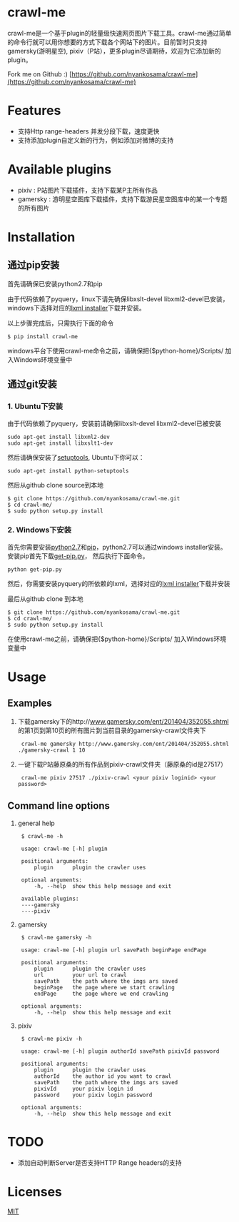 crawl-me
========

crawl-me是一个基于plugin的轻量级快速网页图片下载工具。crawl-me通过简单的命令行就可以用你想要的方式下载各个网站下的图片。目前暂时只支持gamersky(游明星空), pixiv（P站），更多plugin尽请期待，欢迎为它添加新的plugin。

Fork me on Github :) [https://github.com/nyankosama/crawl-me](https://github.com/nyankosama/crawl-me)


Features
=======

- 支持Http range-headers 并发分段下载，速度更快
- 支持添加plugin自定义新的行为，例如添加对微博的支持


Available plugins
============

- pixiv : P站图片下载插件，支持下载某P主所有作品
- gamersky : 游明星空图库下载插件，支持下载游民星空图库中的某一个专题的所有图片


Installation
========

## 通过pip安装

首先请确保已安装python2.7和pip

由于代码依赖了pyquery，linux下请先确保libxslt-devel libxml2-devel已安装，windows下选择对应的[lxml installer](https://pypi.python.org/pypi/lxml/3.3.5#downloads)下载并安装。

以上步骤完成后，只需执行下面的命令

    $ pip install crawl-me

windows平台下使用crawl-me命令之前，请确保把{$python-home}/Scripts/ 加入Windows环境变量中


## 通过git安装

### 1. Ubuntu下安装

由于代码依赖了pyquery，安装前请确保libxslt-devel libxml2-devel已被安装
    
    sudo apt-get install libxml2-dev
    sudo apt-get install libxslt1-dev 
    
然后请确保安装了[setuptools](https://pypi.python.org/pypi/setuptools#downloads "setuptools"), Ubuntu下你可以：

    sudo apt-get install python-setuptools

然后从github clone source到本地

    $ git clone https://github.com/nyankosama/crawl-me.git
    $ cd crawl-me/
    $ sudo python setup.py install

### 2. Windows下安装

首先你需要安装[python2.7](https://www.python.org/download/releases/2.7.7/)和[pip](https://pip.pypa.io/en/latest/installing.html)，python2.7可以通过windows installer安装。安装pip首先下载[get-pip.py](https://bootstrap.pypa.io/get-pip.py)， 然后执行下面命令。
    
    python get-pip.py
    
然后，你需要安装pyquery的所依赖的lxml，选择对应的[lxml installer](https://pypi.python.org/pypi/lxml/3.3.5#downloads)下载并安装
    
最后从github clone 到本地
    
    $ git clone https://github.com/nyankosama/crawl-me.git
    $ cd crawl-me/
    $ sudo python setup.py install
    
在使用crawl-me之前，请确保把{$python-home}/Scripts/ 加入Windows环境变量中
    

Usage
========

## Examples

1. 下载gamersky下的http://www.gamersky.com/ent/201404/352055.shtml
的第1页到第10页的所有图片到当前目录的gamersky-crawl文件夹下
    
        crawl-me gamersky http://www.gamersky.com/ent/201404/352055.shtml ./gamersky-crawl 1 10

2. 一键下载P站藤原桑的所有作品到pixiv-crawl文件夹（藤原桑的id是27517）
        
        crawl-me pixiv 27517 ./pixiv-crawl <your pixiv loginid> <your password>

## Command line options

1. general help

        $ crawl-me -h    
    
        usage: crawl-me [-h] plugin

        positional arguments:
            plugin      plugin the crawler uses
        
        optional arguments:
            -h, --help  show this help message and exit
    
        available plugins:
        ----gamersky
        ----pixiv

2. gamersky

        $ crawl-me gamersky -h
        
        usage: crawl-me [-h] plugin url savePath beginPage endPage

        positional arguments:
            plugin      plugin the crawler uses
            url         your url to crawl
            savePath    the path where the imgs ars saved
            beginPage   the page where we start crawling
            endPage     the page where we end crawling 
        
        optional arguments:
            -h, --help  show this help message and exit

3. pixiv
        
        $ crawl-me pixiv -h

        usage: crawl-me [-h] plugin authorId savePath pixivId password

        positional arguments:
            plugin      plugin the crawler uses
            authorId    the author id you want to crawl
            savePath    the path where the imgs ars saved
            pixivId     your pixiv login id
            password    your pixiv login password
        
        optional arguments:
            -h, --help  show this help message and exit

TODO
========

- 添加自动判断Server是否支持HTTP Range headers的支持


Licenses
========

[MIT](http://opensource.org/licenses/MIT "MIT")
